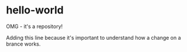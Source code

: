 # hello-world
OMG - it's a repository!

Adding this line because it's important to understand how a change on a brance works.
